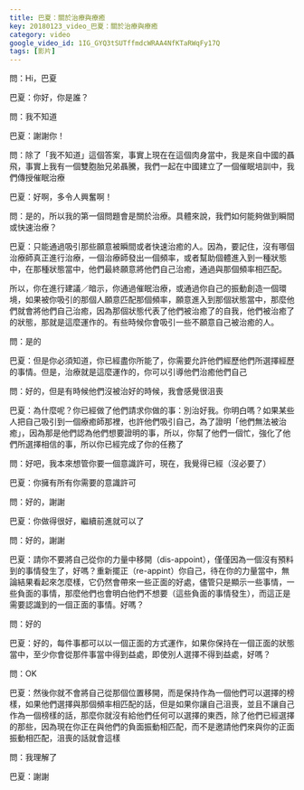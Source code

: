 ```yaml
---
title: 巴夏：關於治療與療癒
key: 20180123_video_巴夏：關於治療與療癒
category: video
google_video_id: 1IG_GYQ3tSUTffmdcWRAA4NfKTaRWqFy17Q
tags: [影片]
---
```


問：Hi，巴夏

巴夏：你好，你是誰？

問：我不知道

巴夏：謝謝你！

問：除了「我不知道」這個答案，事實上現在在這個肉身當中，我是來自中國的聶飛，事實上我有一個雙胞胎兄弟聶騰，我們一起在中國建立了一個催眠培訓中，我們傳授催眠治療

巴夏：好啊，多令人興奮啊！

問：是的，所以我的第一個問題會是關於治療。具體來說，我們如何能夠做到瞬間或快速治療？

巴夏：只能通過吸引那些願意被瞬間或者快速治癒的人。因為，要記住，沒有哪個治療師真正進行治療，一個治療師發出一個頻率，或者幫助個體進入到一種狀態中，在那種狀態當中，他們最終願意將他們自己治癒，通過與那個頻率相匹配。

所以，你在進行建議／暗示，你通過催眠治療，或通過你自己的振動創造一個環境，如果被你吸引的那個人願意匹配那個頻率，願意進入到那個狀態當中，那麼他們就會將他們自己治癒，因為那個狀態代表了他們被治癒了的自我，他們被治癒了的狀態，那就是這麼運作的。有些時候你會吸引一些不願意自己被治癒的人。

問：是的

巴夏：但是你必須知道，你已經盡你所能了，你需要允許他們經歷他們所選擇經歷的事情。但是，治療就是這麼運作的，你可以引導他們治癒他們自己

問：好的，但是有時候他們沒被治好的時候，我會感覺很沮喪

巴夏：為什麼呢？你已經做了他們請求你做的事：別治好我。你明白嗎？如果某些人把自己吸引到一個療癒師那裡，也許他們吸引自己，為了證明「他們無法被治癒」，因為那是他們認為他們想要證明的事，所以，你幫了他們一個忙，強化了他們所選擇相信的事，所以你已經完成了你的任務了

問：好吧，我本來想管你要一個意識許可，現在，我覺得已經（沒必要了）

巴夏：你擁有所有你需要的意識許可

問：好的，謝謝

巴夏：你做得很好，繼續前進就可以了

問：好的，謝謝

巴夏：請你不要將自己從你的力量中移開（dis-appoint），僅僅因為一個沒有預料到的事情發生了，好嗎？重新擺正（re-appint）你自己，待在你的力量當中，無論結果看起來怎麼樣，它仍然會帶來一些正面的好處，儘管只是顯示一些事情，一些負面的事情，那麼他們也會明白他們不想要（這些負面的事情發生），而這正是需要認識到的一個正面的事情。好嗎？

問：好的

巴夏：好的，每件事都可以以一個正面的方式運作，如果你保持在一個正面的狀態當中，至少你會從那件事當中得到益處，即使別人選擇不得到益處，好嗎？

問：OK

巴夏：然後你就不會將自己從那個位置移開，而是保持作為一個他們可以選擇的榜樣，如果他們選擇與那個頻率相匹配的話，但是如果你讓自己沮喪，並且不讓自己作為一個榜樣的話，那麼你就沒有給他們任何可以選擇的東西，除了他們已經選擇的那些，因為現在你正在與他們的負面振動相匹配，而不是邀請他們來與你的正面振動相匹配，沮喪的話就會這樣

問：我理解了

巴夏：謝謝
